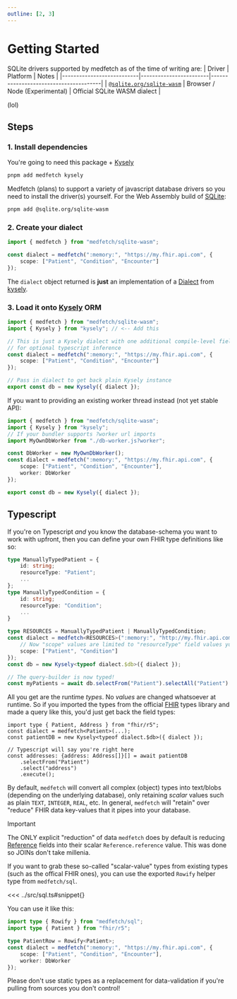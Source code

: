 ```yaml
---
outline: [2, 3]
---
```

# Getting Started
SQLite drivers supported by medfetch as of the time of writing are:
| Driver                    | Platform               | Notes                                 |
|---------------------------|------------------------|---------------------------------------|
| [`@sqlite.org/sqlite-wasm`](https://www.npmjs.com/package/@sqlite.org/sqlite-wasm) | Browser / Node (Experimental) | Official SQLite WASM dialect |

(lol)

## Steps
### 1. Install dependencies
You're going to need this package + [Kysely](https://kysely.dev)
```bash
pnpm add medfetch kysely
```
Medfetch (plans) to support a variety of javascript database drivers so you need to install the driver(s) yourself.
For the Web Assembly build of [SQLite](http://sqlite.org/wasm):
```bash
pnpm add @sqlite.org/sqlite-wasm
```

### 2. Create your dialect
```ts
import { medfetch } from "medfetch/sqlite-wasm";

const dialect = medfetch(":memory:", "https://my.fhir.api.com", {
    scope: ["Patient", "Condition", "Encounter"]
});
```
The `dialect` object returned is **just** an implementation of a [Dialect](https://kysely.dev/docs/dialects)
from [kysely](https://kysely.dev).

### 3. Load it onto [Kysely](https://kysely.dev) ORM
```ts
import { medfetch } from "medfetch/sqlite-wasm";
import { Kysely } from "kysely"; // <-- Add this

// This is just a Kysely dialect with one additional compile-level field 
// for optional typescript inference
const dialect = medfetch(":memory:", "https://my.fhir.api.com", {
    scope: ["Patient", "Condition", "Encounter"]
});

// Pass in dialect to get back plain Kysely instance
export const db = new Kysely({ dialect }); 

```

If you want to providing an existing worker thread instead (not yet stable API):
```ts
import { medfetch } from "medfetch/sqlite-wasm";
import { Kysely } from "kysely";
// If your bundler supports ?worker url imports
import MyOwnDbWorker from "./db-worker.js?worker"; 

const DbWorker = new MyOwnDbWorker();
const dialect = medfetch(":memory:", "https://my.fhir.api.com", {
    scope: ["Patient", "Condition", "Encounter"],
    worker: DbWorker
});

export const db = new Kysely({ dialect });
```

## Typescript
If you're on Typescript *and* you know the database-schema you want to work with upfront,
then you can define your own FHIR type definitions like so:
```ts
type ManuallyTypedPatient = {
    id: string;
    resourceType: "Patient";
    ...
};
type ManuallyTypedCondition = {
    id: string;
    resourceType: "Condition";
    ...
}

type RESOURCES = ManuallyTypedPatient | ManuallyTypedCondition;
const dialect = medfetch<RESOURCES>(":memory:", "http://my.fhir.api.com", {
    // Now "scope" values are limited to "resourceType" field values you passed in!
    scope: ["Patient", "Condition"] 
});
const db = new Kysely<typeof dialect.$db>({ dialect });

// The query-builder is now typed!
const myPatients = await db.selectFrom("Patient").selectAll("Patient").execute();
```


All you get are the runtime *types*. No *values* are changed whatsoever at runtime. So if you imported the types from the official
[FHIR](https://www.npmjs.com/package/@types/fhir) types library and made a query like this, you'd just get back the field types:

```ts{6}
import type { Patient, Address } from "fhir/r5";
const dialect = medfetch<Patient>(...);
const patientDB = new Kysely<typeof dialect.$db>({ dialect });

// Typescript will say you're right here
const addresses: {address: Address[]}[] = await patientDB
    .selectFrom("Patient")
    .select("address")
    .execute();
```
By default, `medfetch` will convert all complex (object) types into text/blobs (depending on the underlying database),
only retaining *scalar* values such as plain `TEXT`, `INTEGER`, `REAL`, etc. In general, `medfetch` will "retain"
over "reduce" FHIR data key-values that it pipes into your database.

> [!IMPORTANT]
> The ONLY explicit "reduction" of data `medfetch` does by default is reducing [Reference](https://build.fhir.org/references.html) fields
into their scalar `Reference.reference` value. This was done so JOINs don't take millenia.

If you want to grab these so-called "scalar-value" types from existing types (such as the offical FHIR ones), you can use the exported `Rowify` helper type from `medfetch/sql`.

<<< ../src/sql.ts#snippet{}

You can use it like this:

```ts
import type { Rowify } from "medfetch/sql";
import type { Patient } from "fhir/r5";

type PatientRow = Rowify<Patient>;
const dialect = medfetch(":memory:", "https://my.fhir.api.com", {
    scope: ["Patient", "Condition", "Encounter"],
    worker: DbWorker
});
```

Please don't use static types as a replacement for data-validation if you're pulling from sources
you don't control!